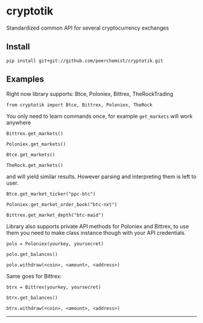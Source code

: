 # cryptotik
Standardized common API for several cryptocurrency exchanges

## Install

`pip install git+git://github.com/peerchemist/cryptotik.git`

## Examples

Right now library supports: Btce, Poloniex, Bittrex, TheRockTrading

`from cryptotik import Btce, Bittrex, Poloniex, TheRock`

You only need to learn commands once, for example `get_markets` will work anywhere

`Bittrex.get_markets()`

`Poloniex.get_markets()`

`Btce.get_markets()`

`TheRock.get_markets()`

and will yield similar results. However parsing and interpreting them is left to user.

`Btce.get_market_ticker("ppc-btc")`

`Poloniex.get_market_order_book("btc-nxt")`

`Bittrex.get_market_depth("btc-maid")`

Library also supports private API methods for Poloniex and Bittrex, 
to use them you need to make class instance though with your API credentials.

`polo = Poloniex(yourkey, yoursecret)`

`polo.get_balances()`

`polo.withdraw(<coin>, <amount>, <address>)`

Same goes for Bittrex:

`btrx = Bittrex(yourkey, yoursecret)`

`btrx.get_balances()`

`btrx.withdraw(<coin>, <amount>, <address>)`

----------------------------------------------------------
